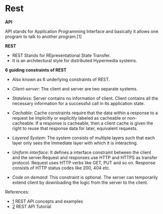 # Rest

**API**

API stands for Application Programming Interface and basically it allows one program to talk to another program.[1]

**REST**

- REST Stands for REpresentational State Transfer.
- It is an architectural style for distributed Hypermedia systems.

**6 guiding constraints of REST**

- Also known as 6 underlying constraints of REST.

- *Client-server*: The client and server are two separate systems. 
- *Stateless*: Server contains no information of client. Client contains all the necessary information for a successful call in its application state.
- *Cachable*: Cache constraints require that the data within a response to a request be implicitly or explicitly labeled as cacheable or non-cacheable. If a response is cacheable, then a client cache is given the right to reuse that response data for later, equivalent requests.
- *Layered System*: The system consists of multiple layers such that each layer only sees the immediate layer with which it is interacting.
- *Uniform interface*:  It defines a interface constraint between the client and the server.Request and responses use HTTP and HTTPS as transfer protocol. Request uses HTTP verbs like GET, PUT and so on. Response consists of HTTP status codes like 200, 404 etc.
- *Code on demand*: This constraint is optional. The server can temporarily extend client by downloading the logic from the server to the client. 
 

References:
- [1](https://www.youtube.com/watch?v=7YcW25PHnAA) REST API concepts and examples
- [2](https://restfulapi.net/) REST API Tutorial